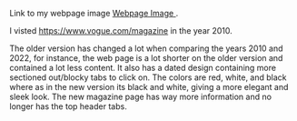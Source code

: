 <p>Link to my webpage image <a href="http://127.0.0.1:5500/assignment-05/images/index.html">Webpage Image </a>. </p>

I visted https://www.vogue.com/magazine in the year 2010. 

The older version has changed a lot when comparing the years 2010 and 2022, for instance, the web page is a lot shorter on the older version and contained a lot less content. It also has a dated design containing more sectioned out/blocky tabs to click on. The colors are red, white, and black where as in the new version its black and white, giving a more elegant and sleek look. The new magazine page has way more information and no longer has the top header tabs. 